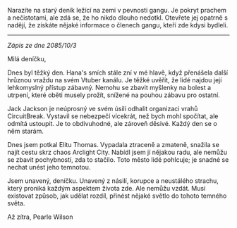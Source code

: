 Narazíte na starý deník ležící na zemi v pevnosti gangu. Je pokryt prachem a nečistotami, ale zdá se, že ho nikdo dlouho nedotkl. Otevřete jej opatrně s nadějí, že získáte nějaké informace o členech gangu, kteří zde kdysi bydleli.

---

_Zápis ze dne 2085/10/3_

Milá deníčku,

Dnes byl těžký den. Hana's smích stále zní v mé hlavě, když přenášela další hrůznou vraždu na svém Vtuber kanálu. Je těžké uvěřit, že lidé najdou její lehkomyslný přístup zábavný. Nemohu se zbavit myšlenky na bolest a utrpení, které oběti musely prožít, snížené na pouhou zábavu pro ostatní.

Jack Jackson je neúprosný ve svém úsilí odhalit organizaci vrahů CircuitBreak. Vystavil se nebezpečí vícekrát, než bych mohl spočítat, ale odmítá ustoupit. Je to obdivuhodné, ale zároveň děsivé. Každý den se o něm starám.

Dnes jsem potkal Elitu Thomas. Vypadala ztraceně a zmateně, snažila se najít cestu skrz chaos Arclight City. Nabídl jsem jí nějakou radu, ale nemůžu se zbavit pochybností, zda to stačilo. Toto město lidé pohlcuje; je snadné se nechat unést jeho temnotou.

Jsem unavený, deníčku. Unavený z násilí, korupce a neustálého strachu, který proniká každým aspektem života zde. Ale nemůžu vzdát. Musí existovat způsob, jak udělat rozdíl, přinést nějaké světlo do tohoto temného světa.

Až zítra,
Pearle Wilson
